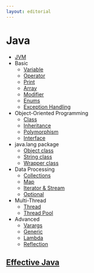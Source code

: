 ```yaml
---
layout: editorial
---
```


# Java

* [JVM](jvm.md)
* Basic
    * [Variable](variable.md)
    * [Operator](operator.md)
    * [Print](print.md)
    * [Array](array.md)
    * [Modifier](modifier.md)
    * [Enums](enums.md)
    * [Exception Handling](exception_handling.md)
* Object-Oriented Programming
    * [Class](class.md)
    * [Inheritance](inheritance.md)
    * [Polymorphism](polymorphism.md)
    * [Interface](interface.md)
* java.lang package
    * [Object class](object_class.md)
    * [String class](string_class.md)
    * [Wrapper class](wrapper_class.md)
* Data Processing
    * [Collections](collections.md)
    * [Map](map.md)
    * [Iterator & Stream](iterator_stream.md)
    * [Optional](optional.md)
* Multi-Thread
    * [Thread](thread.md)
    * [Thread Pool](thread_pool.md)
* Advanced
    * [Varargs](varargs.md)
    * [Generic](generic.md)
    * [Lambda](lambda.md)
    * [Reflection](reflection.md)

## [Effective Java](effective\_java/)